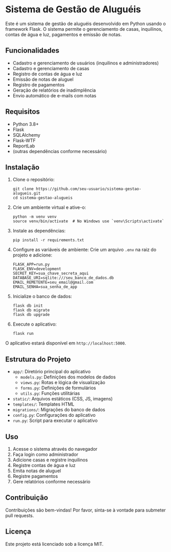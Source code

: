 # Sistema de Gestão de Aluguéis

Este é um sistema de gestão de aluguéis desenvolvido em Python usando o framework Flask. O sistema permite o gerenciamento de casas, inquilinos, contas de água e luz, pagamentos e emissão de notas.

## Funcionalidades

- Cadastro e gerenciamento de usuários (inquilinos e administradores)
- Cadastro e gerenciamento de casas
- Registro de contas de água e luz
- Emissão de notas de aluguel
- Registro de pagamentos
- Geração de relatórios de inadimplência
- Envio automático de e-mails com notas

## Requisitos

- Python 3.8+
- Flask
- SQLAlchemy
- Flask-WTF
- ReportLab
- (outras dependências conforme necessário)

## Instalação

1. Clone o repositório:
   ```
   git clone https://github.com/seu-usuario/sistema-gestao-alugueis.git
   cd sistema-gestao-alugueis
   ```

2. Crie um ambiente virtual e ative-o:
   ```
   python -m venv venv
   source venv/bin/activate  # No Windows use `venv\Scripts\activate`
   ```

3. Instale as dependências:
   ```
   pip install -r requirements.txt
   ```

4. Configure as variáveis de ambiente:
   Crie um arquivo `.env` na raiz do projeto e adicione:
   ```
   FLASK_APP=run.py
   FLASK_ENV=development
   SECRET_KEY=sua_chave_secreta_aqui
   DATABASE_URI=sqlite:///seu_banco_de_dados.db
   EMAIL_REMETENTE=seu_email@gmail.com
   EMAIL_SENHA=sua_senha_de_app
   ```

5. Inicialize o banco de dados:
   ```
   flask db init
   flask db migrate
   flask db upgrade
   ```

6. Execute o aplicativo:
   ```
   flask run
   ```

O aplicativo estará disponível em `http://localhost:5000`.

## Estrutura do Projeto

- `app/`: Diretório principal do aplicativo
  - `models.py`: Definições dos modelos de dados
  - `views.py`: Rotas e lógica de visualização
  - `forms.py`: Definições de formulários
  - `utils.py`: Funções utilitárias
- `static/`: Arquivos estáticos (CSS, JS, imagens)
- `templates/`: Templates HTML
- `migrations/`: Migrações do banco de dados
- `config.py`: Configurações do aplicativo
- `run.py`: Script para executar o aplicativo

## Uso

1. Acesse o sistema através do navegador
2. Faça login como administrador
3. Adicione casas e registre inquilinos
4. Registre contas de água e luz
5. Emita notas de aluguel
6. Registre pagamentos
7. Gere relatórios conforme necessário

## Contribuição

Contribuições são bem-vindas! Por favor, sinta-se à vontade para submeter pull requests.

## Licença

Este projeto está licenciado sob a licença MIT.